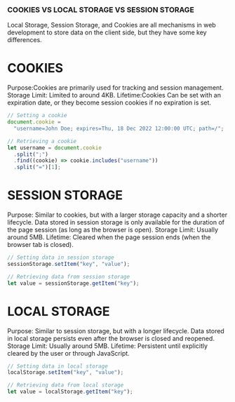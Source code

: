 ### COOKIES VS LOCAL STORAGE VS SESSION STORAGE

Local Storage, Session Storage, and Cookies are all mechanisms in web development to store data on the client side, but they have some key differences.

# COOKIES

Purpose:Cookies are primarily used for tracking and session management.
Storage Limit: Limited to around 4KB.
Lifetime:Cookies Can be set with an expiration date, or they become session cookies if no expiration is set.

```js
// Setting a cookie
document.cookie =
  "username=John Doe; expires=Thu, 18 Dec 2022 12:00:00 UTC; path=/";

// Retrieving a cookie
let username = document.cookie
  .split(";")
  .find((cookie) => cookie.includes("username"))
  .split("=")[1];
```

# SESSION STORAGE

Purpose: Similar to cookies, but with a larger storage capacity and a shorter lifecycle. Data stored in session storage is only available for the duration of the page session (as long as the browser is open).
Storage Limit: Usually around 5MB.
Lifetime: Cleared when the page session ends (when the browser tab is closed).

```js
// Setting data in session storage
sessionStorage.setItem("key", "value");

// Retrieving data from session storage
let value = sessionStorage.getItem("key");
```

# LOCAL STORAGE

Purpose: Similar to session storage, but with a longer lifecycle. Data stored in local storage persists even after the browser is closed and reopened.
Storage Limit: Usually around 5MB.
Lifetime: Persistent until explicitly cleared by the user or through JavaScript.

```js
// Setting data in local storage
localStorage.setItem("key", "value");

// Retrieving data from local storage
let value = localStorage.getItem("key");
```
